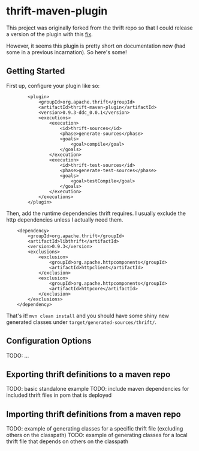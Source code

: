 thrift-maven-plugin
===================

This project was originally forked from the thrift repo so that I could release
a version of the plugin with this
[fix](https://issues.apache.org/jira/browse/THRIFT-3419).

However, it seems this plugin is pretty short on documentation now (had some in
a previous incarnation). So here's some!

Getting Started
---------------

First up, configure your plugin like so:


            <plugin>
                <groupId>org.apache.thrift</groupId>
                <artifactId>thrift-maven-plugin</artifactId>
                <version>0.9.3-ddc_0.0.1</version>
                <executions>
                    <execution>
                        <id>thrift-sources</id>
                        <phase>generate-sources</phase>
                        <goals>
                            <goal>compile</goal>
                        </goals>
                    </execution>
                    <execution>
                        <id>thrift-test-sources</id>
                        <phase>generate-test-sources</phase>
                        <goals>
                            <goal>testCompile</goal>
                        </goals>
                    </execution>
                </executions>
            </plugin>

Then, add the runtime dependencies thrift requires. I usually exclude the http
dependencies unless I actually need them.

        <dependency>
            <groupId>org.apache.thrift</groupId>
            <artifactId>libthrift</artifactId>
            <version>0.9.3</version>
            <exclusions>
                <exclusion>
                    <groupId>org.apache.httpcomponents</groupId>
                    <artifactId>httpclient</artifactId>
                </exclusion>
                <exclusion>
                    <groupId>org.apache.httpcomponents</groupId>
                    <artifactId>httpcore</artifactId>
                </exclusion>
            </exclusions>
        </dependency>

That's it! `mvn clean install` and you should have some shiny new generated
classes under `target/generated-sources/thrift/`.

Configuration Options
---------------------

TODO: ...

Exporting thrift definitions to a maven repo
--------------------------------------------

TODO: basic standalone example
TODO: include maven dependencies for included thrift files in pom that is deployed

Importing thrift definitions from a maven repo
----------------------------------------------

TODO: example of generating classes for a specific thrift file (excluding others on the classpath)
TODO: example of generating classes for a local thrift file that depends on others on the classpath

